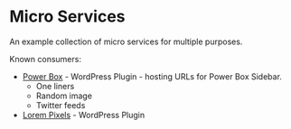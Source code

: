 # Micro Services

An example collection of micro services for multiple purposes.


Known consumers:

 * [Power Box](https://wordpress.org/plugins/power-box/) - WordPress Plugin - hosting URLs for Power Box Sidebar.
    - One liners
    - Random image
    - Twitter feeds
 * [Lorem Pixels](https://github.com/bimalpoudel/lorem-pixels) - WordPress Plugin


<!--

## Published at:

 * [wordpress.org](https://wordpress.org/plugins/hosted-content-importer/faq/)
 * [Power Box Blog](http://bimal.org.np/blog/power-box-wordpress-widget-for-micro-contents/)

-->
